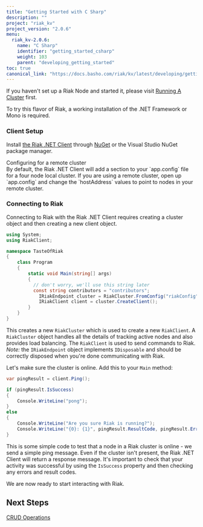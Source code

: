 ```yaml
---
title: "Getting Started with C Sharp"
description: ""
project: "riak_kv"
project_version: "2.0.6"
menu:
  riak_kv-2.0.6:
    name: "C Sharp"
    identifier: "getting_started_csharp"
    weight: 103
    parent: "developing_getting_started"
toc: true
canonical_link: "https://docs.basho.com/riak/kv/latest/developing/getting-started/csharp"
---
```




If you haven't set up a Riak Node and started it, please visit [Running A Cluster](/riak/kv/2.0.6/using/running-a-cluster) first.

To try this flavor of Riak, a working installation of the .NET Framework or Mono is required. 

### Client Setup

Install [the Riak .NET Client](https://github.com/basho/riak-dotnet-client/wiki/Installation) through [NuGet](http://nuget.org/packages/RiakClient) or the Visual Studio NuGet package manager.

<div class="note">
<div class="title">Configuring for a remote cluster</div>
By default, the Riak .NET Client will add a section to your `app.config` file for a four node local cluster. If you are using a remote cluster, open up `app.config` and change the `hostAddress` values to point to nodes in your remote cluster.
</div>

### Connecting to Riak

Connecting to Riak with the Riak .NET Client requires creating a cluster object and then creating a new client object.

```csharp
using System;
using RiakClient;

namespace TasteOfRiak
{
    class Program
    {
        static void Main(string[] args)
        {
          // don't worry, we'll use this string later
          const string contributors = "contributors";
            IRiakEndpoint cluster = RiakCluster.FromConfig("riakConfig");
            IRiakClient client = cluster.CreateClient();
        }
    }
}
```

This creates a new `RiakCluster` which is used to create a new `RiakClient`. A `RiakCluster` object handles all the details of tracking active nodes and also provides load balancing. The `RiakClient` is used to send commands to Riak. *Note:* the `IRiakEndpoint` object implements `IDisposable` and should be correctly disposed when you're done communicating with Riak.

Let's make sure the cluster is online. Add this to your `Main` method:

```csharp
var pingResult = client.Ping();

if (pingResult.IsSuccess)
{
    Console.WriteLine("pong");
}
else
{
    Console.WriteLine("Are you sure Riak is running?");
    Console.WriteLine("{0}: {1}", pingResult.ResultCode, pingResult.ErrorMessage);
}
```

This is some simple code to test that a node in a Riak cluster is online - we send a simple ping message. Even if the cluster isn't present, the Riak .NET Client will return a response message. It's important to check that your activity was successful by using the `IsSuccess` property and then checking any errors and result codes.

We are now ready to start interacting with Riak.

## Next Steps

[CRUD Operations](/riak/kv/2.0.6/developing/getting-started/csharp/crud-operations)
